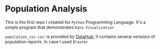 Population Analysis
=======

This is the first repo I created for `Python` Programming Language. It's a simple program that demonstrates `Data Visualization`

`population_csv.csv`: is provided by [DataHub](https://datahub.io/core/population-global-historical), it contains several versions of population reports. In case I used `Blaxter`
